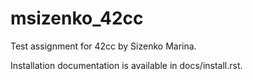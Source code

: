 msizenko_42cc
====

Test assignment for 42cc by Sizenko Marina.

Installation documentation is available in docs/install.rst.